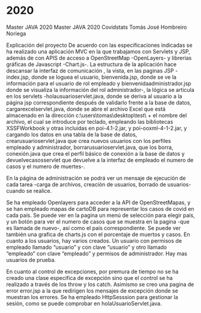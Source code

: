 # 2020
Master JAVA 2020
Master JAVA 2020 Covidstats Tomás José Hombreiro Noriega

Explicación del proyecto De acuerdo con las especificaciones indicadas se ha realizado una aplicación MVC en la que trabajamos con Servlets y JSP, además de con APIS de acceso a OpenStreetMap -OpenLayers- y librerías gráficas de Javascript -Chart.js-. La estructura de la aplicación hace descansar la interfaz de comunicación , la vista, en las paginas JSP -index.jsp, donde se loguea el usuario, bienvenida.jsp, donde se ve la información para el usuario de rol empleado y bienvenidaadministrador.jsp donde se visualiza la información del rol administrador-, la lógica se articula en los servlets -holausuarioservlet.java, donde se deriva al usuario a la página jsp correspondiente después de validarlo frente a la base de datos, cargarexcelservlet.java, donde se abre el archivo Excel que está almacenado en la dirección c:\users\tomas\desktop\test\ + el nombre del archivo, el cual se introduce por teclado, empleando las bibliotecas XSSFWorkbook y otras incluidas en poi-4.1-2.jar, y poi-ooxml-4-1-2.jar, y cargando los datos en una tabla de la base de datos, crearusuarioservlet.java que crea nuevos usuarios con los perfiles empleado y administrador, borrarusuarioservlet.java, que los borra, conexión.java que crea el perfil básico de conexión a la base de datos y devuelvecasosservlet que devuelve a la interfaz de empleado el numero de casos y el numero de muertes-.

En la página de administración se podrá ver un mensaje de ejecución de cada tarea -carga de archivos, creación de usuarios, borrado de usuarios- cuando se realice.

Se ha empleado Openlayers para acceder a la API de OpenStreetMapas, y se han empleado mapas de cartoDB para representar los casos de covid en cada país. Se puede ver en la pagina un menú de selección para elegir país, y un botón para ver el numero de casos que se muestra en la pagina -que es llamada de nuevo-, así como el país correspondiente. Se puede ver también una grafica de charts.js con el porcentaje de muertos y casos. En cuanto a los usuarios, hay varios creados. Un usuario con permisos de empleado llamado “usuario” y con clave “usuario” y otro llamado “empleado” con clave “empleado” y permisos de administrador. Hay mas usuarios de prueba.

En cuanto al control de excepciones, por premura de tiempo no se ha creado una clase especifica de excepción sino que el control se ha realizado a través de los throw y los catch. Asimismo se creo una pagina de error error.jsp a la que redirigen los mensajes de excepción donde se muestran los errores. Se ha empleado HttpSesssion para gestionar la sesión, como se puede comprobar en holaUsuarioServlet.java.
